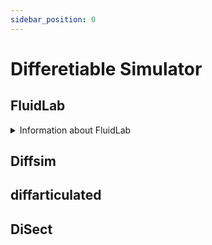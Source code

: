 ```yaml
---
sidebar_position: 0
---
```


# Differetiable Simulator

<!-- FluidLab, Diffsim, diffarticulated, DiSect -->

## FluidLab

<details> <summary>Information about FluidLab</summary>
<h2 align="center">
  <b>FluidLab</b>

<div align="center">
    <a href="https://gazebosim.org/home" target="_blank"><img src="https://img.shields.io/badge/Website-Gazebo-red"></img></a>
    &nbsp;
    <a href="https://gazebosim.org/docs" target="_blank"><img src="https://img.shields.io/badge/Doc-Gazebo-blue"></img></a>
    &nbsp;
    <a href="https://ieeexplore.ieee.org/abstract/document/1389727" target="_blank"><img src="https://img.shields.io/badge/Paper-IEEE-green"></img></a>
    &nbsp;
    <a href="https://github.com/gazebosim" target="_blank"><img src="https://img.shields.io/badge/Source-Code-purple"></img></a>
    &nbsp;
    <a href="https://community.gazebosim.org/" target="_blank"><img src="https://img.shields.io/badge/Forum-Gazebo-yellow"></img></a>
</div>
</h2>

<div align="center">
<video width="800" height="600" controls>
  <source src="https://fluidlab2023.github.io/static/videos/tasks.m4v" type="video/mp4"></source>
</video>
</div>

> FluidLab is a differentiable environment with a set of complex fluid manipulation tasks. FluidLab is powered by FluidEngine, a fully differentiable and multi-material physics engine, supporting rigid, elastic, plastic materials, inviscid and viscous liquid, and gaseous phenomena such as smoke.

</details>

## Diffsim

## diffarticulated

## DiSect